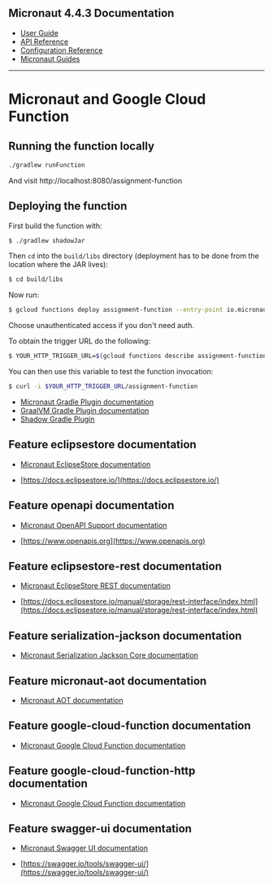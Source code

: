 ## Micronaut 4.4.3 Documentation

- [User Guide](https://docs.micronaut.io/4.4.3/guide/index.html)
- [API Reference](https://docs.micronaut.io/4.4.3/api/index.html)
- [Configuration Reference](https://docs.micronaut.io/4.4.3/guide/configurationreference.html)
- [Micronaut Guides](https://guides.micronaut.io/index.html)
---

# Micronaut and Google Cloud Function

## Running the function locally

```cmd
./gradlew runFunction
```

And visit http://localhost:8080/assignment-function
## Deploying the function

First build the function with:

```bash
$ ./gradlew shadowJar
```

Then `cd` into the `build/libs` directory (deployment has to be done from the location where the JAR lives):

```bash
$ cd build/libs
```

Now run:

```bash
$ gcloud functions deploy assignment-function --entry-point io.micronaut.gcp.function.http.HttpFunction --runtime java17 --trigger-http
```

Choose unauthenticated access if you don't need auth.

To obtain the trigger URL do the following:

```bash
$ YOUR_HTTP_TRIGGER_URL=$(gcloud functions describe assignment-function --format='value(httpsTrigger.url)')
```

You can then use this variable to test the function invocation:

```bash
$ curl -i $YOUR_HTTP_TRIGGER_URL/assignment-function
```

- [Micronaut Gradle Plugin documentation](https://micronaut-projects.github.io/micronaut-gradle-plugin/latest/)
- [GraalVM Gradle Plugin documentation](https://graalvm.github.io/native-build-tools/latest/gradle-plugin.html)
- [Shadow Gradle Plugin](https://plugins.gradle.org/plugin/com.github.johnrengelman.shadow)
## Feature eclipsestore documentation

- [Micronaut EclipseStore documentation](https://micronaut-projects.github.io/micronaut-eclipsestore/latest/guide)

- [https://docs.eclipsestore.io/](https://docs.eclipsestore.io/)


## Feature openapi documentation

- [Micronaut OpenAPI Support documentation](https://micronaut-projects.github.io/micronaut-openapi/latest/guide/index.html)

- [https://www.openapis.org](https://www.openapis.org)


## Feature eclipsestore-rest documentation

- [Micronaut EclipseStore REST documentation](https://micronaut-projects.github.io/micronaut-eclipseStore/latest/guide/#rest)

- [https://docs.eclipsestore.io/manual/storage/rest-interface/index.html](https://docs.eclipsestore.io/manual/storage/rest-interface/index.html)


## Feature serialization-jackson documentation

- [Micronaut Serialization Jackson Core documentation](https://micronaut-projects.github.io/micronaut-serialization/latest/guide/)


## Feature micronaut-aot documentation

- [Micronaut AOT documentation](https://micronaut-projects.github.io/micronaut-aot/latest/guide/)


## Feature google-cloud-function documentation

- [Micronaut Google Cloud Function documentation](https://micronaut-projects.github.io/micronaut-gcp/latest/guide/index.html#simpleFunctions)


## Feature google-cloud-function-http documentation

- [Micronaut Google Cloud Function documentation](https://micronaut-projects.github.io/micronaut-gcp/latest/guide/index.html#httpFunctions)


## Feature swagger-ui documentation

- [Micronaut Swagger UI documentation](https://micronaut-projects.github.io/micronaut-openapi/latest/guide/index.html)

- [https://swagger.io/tools/swagger-ui/](https://swagger.io/tools/swagger-ui/)


